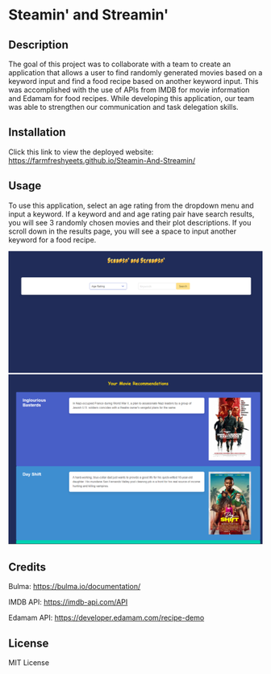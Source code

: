 # Steamin' and Streamin'

## Description
The goal of this project was to collaborate with a team to create an application that allows a user to find randomly generated movies based on a keyword input and find a food recipe based on another keyword input. This was accomplished with the use of APIs from IMDB for movie information and Edamam for food recipes. While developing this application, our team was able to strengthen our communication and task delegation skills.

## Installation
Click this link to view the deployed website: https://farmfreshyeets.github.io/Steamin-And-Streamin/

## Usage
To use this application, select an age rating from the dropdown menu and input a keyword. If a keyword and and age rating pair have search results, you will see 3 randomly chosen movies and their plot descriptions. If you scroll down in the results page, you will see a space to input another keyword for a food recipe.

![Search Page](/assets/images/Screenshot%20(38).png)
![Results Page](/assets/images/Screenshot_141.png)

## Credits
Bulma:
https://bulma.io/documentation/

IMDB API:
https://imdb-api.com/API

Edamam API:
https://developer.edamam.com/recipe-demo

## License
MIT License
